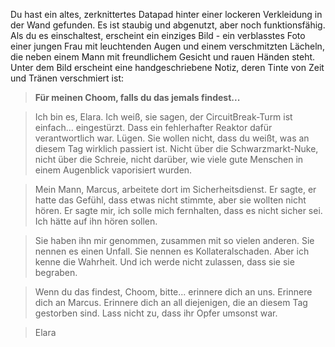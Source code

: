 Du hast ein altes, zerknittertes Datapad hinter einer lockeren Verkleidung in der Wand gefunden. Es ist staubig und abgenutzt, aber noch funktionsfähig. Als du es einschaltest, erscheint ein einziges Bild - ein verblasstes Foto einer jungen Frau mit leuchtenden Augen und einem verschmitzten Lächeln, die neben einem Mann mit freundlichem Gesicht und rauen Händen steht. Unter dem Bild erscheint eine handgeschriebene Notiz, deren Tinte von Zeit und Tränen verschmiert ist:

> **Für meinen Choom, falls du das jemals findest...**

> Ich bin es, Elara. Ich weiß, sie sagen, der CircuitBreak-Turm ist einfach... eingestürzt. Dass ein fehlerhafter Reaktor dafür verantwortlich war. Lügen. Sie wollen nicht, dass du weißt, was an diesem Tag wirklich passiert ist. Nicht über die Schwarzmarkt-Nuke, nicht über die Schreie, nicht darüber, wie viele gute Menschen in einem Augenblick vaporisiert wurden.

> Mein Mann, Marcus, arbeitete dort im Sicherheitsdienst. Er sagte, er hatte das Gefühl, dass etwas nicht stimmte, aber sie wollten nicht hören. Er sagte mir, ich solle mich fernhalten, dass es nicht sicher sei. Ich hätte auf ihn hören sollen.

> Sie haben ihn mir genommen, zusammen mit so vielen anderen. Sie nennen es einen Unfall. Sie nennen es Kollateralschaden. Aber ich kenne die Wahrheit. Und ich werde nicht zulassen, dass sie sie begraben.

> Wenn du das findest, Choom, bitte... erinnere dich an uns. Erinnere dich an Marcus. Erinnere dich an all diejenigen, die an diesem Tag gestorben sind. Lass nicht zu, dass ihr Opfer umsonst war.

> Elara
